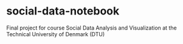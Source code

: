# social-data-notebook

Final project for course Social Data Analysis and Visualization at the Technical University of Denmark (DTU)
